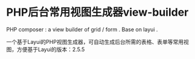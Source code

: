 # PHP后台常用视图生成器view-builder

PHP composer :  a view builder of grid  / form . Base on layui .

一个基于Layui的PHP视图生成器，可自动生成后台所需的表格、表单等常用视图，方便基于Layui的版本：2.5.5


